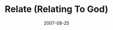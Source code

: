 ---
layout: message
category: message
series: "Seek"
title: "Relate (Relating To God)"
date: 2007-08-25
audio-description: "Crossroads is designed to be a place where we can all seek God, regardless of our starting point. Unfortunately, many of us have never had a healthy seeking process modeled for us. During this four-week series we'll explore the basics of seeking, from how"
audio: "http://www.crossroads.net/audio/2007/2007_06_Seek/Seek_03_Relate_08-25-07_Tome.mp3"
audio-title: "Relate (Relating To God)"
audio-duration: "48&#58;59"
---